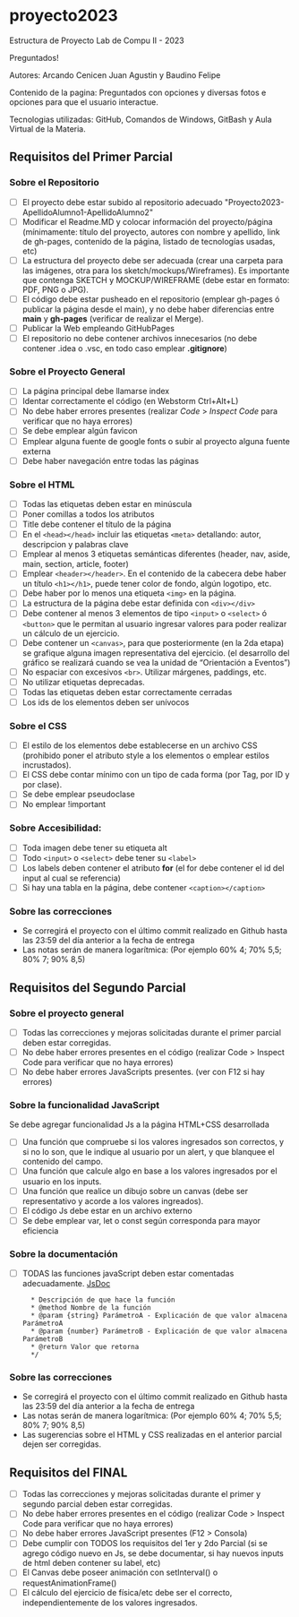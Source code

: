 # proyecto2023
Estructura de Proyecto Lab de Compu II - 2023

Preguntados!

Autores: Arcando Cenicen Juan Agustin y Baudino Felipe

Contenido de la pagina: Preguntados con opciones y diversas fotos e opciones para que el usuario interactue.

Tecnologias utilizadas: GitHub, Comandos de Windows, GitBash y Aula Virtual de la Materia.

## Requisitos del Primer Parcial

### Sobre el Repositorio
- [ ] El proyecto debe estar subido al repositorio adecuado "Proyecto2023-ApellidoAlumno1-ApellidoAlumno2"
- [ ] Modificar el Readme.MD y colocar información del proyecto/página (mínimamente: título del proyecto, autores con nombre y apellido, link de gh-pages, contenido de la página,  listado de tecnologías usadas, etc)
- [ ] La estructura del proyecto debe ser adecuada (crear una carpeta para las imágenes, otra para los sketch/mockups/Wireframes). Es importante que contenga SKETCH y MOCKUP/WIREFRAME (debe estar en formato: PDF, PNG o JPG).
- [ ] El código debe estar pusheado en el repositorio (emplear gh-pages ó publicar la página desde el main), y no debe haber diferencias entre **main** y **gh-pages** (verificar de realizar el Merge).
- [ ] Publicar la Web empleando GitHubPages
- [ ] El repositorio no debe contener archivos innecesarios (no debe contener .idea o .vsc, en todo caso emplear **.gitignore**)

### Sobre el Proyecto General
- [ ] La página principal debe llamarse index
- [ ] Identar correctamente el código (en Webstorm Ctrl+Alt+L)
- [ ] No debe haber errores presentes (realizar *Code* > *Inspect Code* para verificar que no haya errores)
- [ ] Se debe emplear algún favicon
- [ ] Emplear alguna fuente de google fonts o subir al proyecto alguna fuente externa
- [ ] Debe haber navegación entre todas las páginas

### Sobre el HTML
- [ ] Todas las etiquetas deben estar en minúscula
- [ ] Poner comillas a todos los atributos
- [ ] Title debe contener el título de la página
- [ ] En el ```<head></head>``` incluir las etiquetas ```<meta>``` detallando: autor, descripcion y palabras clave
- [ ] Emplear al menos 3 etiquetas semánticas diferentes (header, nav, aside, main, section, article, footer)
- [ ] Emplear ```<header></header>```. En el contenido de la cabecera debe haber un título ```<h1></h1>```, puede tener color de fondo, algún logotipo, etc.
- [ ] Debe haber por lo menos una etiqueta ```<img>``` en la página.
- [ ] La estructura de la página debe estar definida con ```<div></div>```
- [ ] Debe contener al menos 3 elementos de tipo ```<input>``` o ```<select>``` ó ```<button>``` que le permitan al usuario ingresar valores para poder realizar un cálculo de un ejercicio.
- [ ] Debe contener un ```<canvas>```, para que posteriormente (en la 2da etapa) se grafique alguna imagen representativa del ejercicio. (el desarrollo del gráfico se realizará cuando se vea la unidad de “Orientación a Eventos”)
- [ ] No espaciar con excesivos ```<br>```. Utilizar márgenes, paddings, etc.
- [ ] No utilizar etiquetas deprecadas.
- [ ] Todas las etiquetas deben estar correctamente cerradas
- [ ] Los ids de los elementos deben ser unívocos

### Sobre el CSS
- [ ] El estilo de los elementos debe establecerse en un archivo CSS (prohibido poner el atributo style a los elementos o emplear estilos incrustados).
- [ ] El CSS debe contar mínimo con un tipo de cada forma (por Tag, por ID y por clase).
- [ ] Se debe emplear pseudoclase
- [ ] No emplear !important

### Sobre Accesibilidad:
- [ ] Toda imagen debe tener su etiqueta alt
- [ ] Todo ```<input>``` o ```<select>``` debe tener su ```<label>```
- [ ] Los labels deben contener el atributo **for** (el for debe contener el id del input al cual se referencia) 
- [ ] Si hay una tabla en la página, debe contener ```<caption></caption>```

### Sobre las correcciones
* Se corregirá el proyecto con el último commit realizado en Github hasta las 23:59 del día anterior a la fecha de entrega
* Las notas serán de manera logarítmica: (Por ejemplo 60% 4; 70% 5,5; 80% 7; 90% 8,5)



## Requisitos del Segundo Parcial

### Sobre el proyecto general
- [ ] Todas las correcciones y mejoras solicitadas durante el primer parcial deben estar corregidas.
- [ ] No debe haber errores presentes en el código (realizar Code > Inspect Code para verificar que no haya errores)
- [ ] No debe haber errores JavaScripts presentes. (ver con F12 si hay errores)

### Sobre la funcionalidad JavaScript
Se debe agregar funcionalidad Js a la página HTML+CSS desarrollada
- [ ] Una función que compruebe si los valores ingresados son correctos, y si no lo son, que le indique al usuario por un alert, y que blanquee el contenido del campo.
- [ ] Una función que calcule algo en base a los valores ingresados por el usuario en los inputs.
- [ ] Una función que realice un dibujo sobre un canvas (debe ser representativo y acorde a los valores ingreados).
- [ ] El código Js debe estar en un archivo externo
- [ ] Se debe emplear var, let o const según corresponda para mayor eficiencia

### Sobre la documentación
- [ ] TODAS las funciones javaScript deben estar comentadas adecuadamente. [JsDoc](https://jsdoc.app/about-getting-started.html)
   ```/**
     * Descripción de que hace la función
     * @method Nombre de la función
     * @param {string} ParámetroA - Explicación de que valor almacena ParámetroA
     * @param {number} ParámetroB - Explicación de que valor almacena ParámetroB
     * @return Valor que retorna
     */
   ```
   
### Sobre las correcciones
* Se corregirá el proyecto con el último commit realizado en Github hasta las 23:59 del día anterior a la fecha de entrega
* Las notas serán de manera logarítmica: (Por ejemplo 60% 4; 70% 5,5; 80% 7; 90% 8,5)
* Las sugerencias sobre el HTML y CSS realizadas en el anterior parcial dejen ser corregidas.

   
## Requisitos del FINAL
- [ ] Todas las correcciones y mejoras solicitadas durante el primer y segundo parcial deben estar corregidas.
- [ ] No debe haber errores presentes en el código (realizar Code > Inspect Code para verificar que no haya errores)
- [ ] No debe haber errores JavaScript presentes (F12 > Consola)
- [ ] Debe cumplir con TODOS los requisitos del 1er y 2do Parcial (si se agrego código nuevo en Js, se debe documentar, si hay nuevos inputs de html deben contener su label, etc)
- [ ] El Canvas debe poseer animación con setInterval() o requestAnimationFrame()
- [ ] El cálculo del ejercicio de física/etc debe ser el correcto, independientemente de los valores ingresados.
